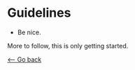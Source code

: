 # Guidelines
* Be nice.

More to follow, this is only getting started.

[<-- Go back](https://ai-tournaments.github.io/Community/)
